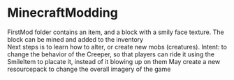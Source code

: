 # MinecraftModding

FirstMod folder contains an item, and a block with a smily face texture. 
The block can be mined and added to the inventory
<br>
Next steps is to learn how to alter, or create new mobs (creatures). 
Intent: to change the behavior of the Creeper, so that players can ride it using the SmileItem to placate it, instead of it blowing up on them
May create a new resourcepack to change the overall imagery of the game
